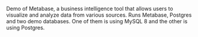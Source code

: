 Demo of Metabase, a business intelligence tool that allows users to visualize and analyze data from various sources. Runs Metabase, Postgres and two demo databases. One of them is using MySQL 8 and the other is using Postgres.